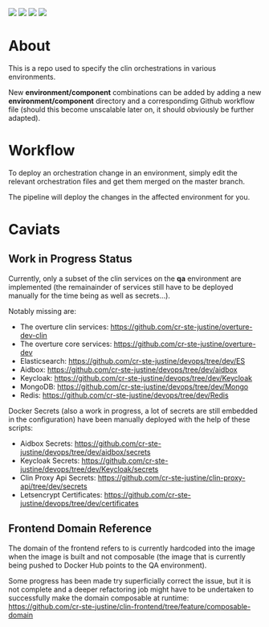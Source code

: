 ![](https://github.com/cr-ste-justine/clin-environments/workflows/Deploy%20POC%20on%20QA/badge.svg)
![](https://github.com/cr-ste-justine/clin-environments/workflows/Deploy%20Clin%20Proxy%20Api%20on%20QA/badge.svg)
![](https://github.com/cr-ste-justine/clin-environments/workflows/Deploy%20Clin%20External%20Proxy%20on%20QA/badge.svg)
![](https://github.com/cr-ste-justine/clin-environments/workflows/Deploy%20Clin%20Frontend%20on%20QA/badge.svg)

# About

This is a repo used to specify the clin orchestrations in various environments.

New **environment/component** combinations can be added by adding a new **environment/component** directory and a correspondimg Github workflow file (should this become unscalable later on, it should obviously be further adapted).

# Workflow

To deploy an orchestration change in an environment, simply edit the relevant orchestration files and get them merged on the master branch.

The pipeline will deploy the changes in the affected environment for you.

# Caviats

## Work in Progress Status

Currently, only a subset of the clin services on the **qa** environment are implemented (the remainainder of services still have to be deployed manually for the time being as well as secrets...).

Notably missing are:
- The overture clin services: https://github.com/cr-ste-justine/overture-dev-clin
- The overture core services: https://github.com/cr-ste-justine/overture-dev
- Elasticsearch: https://github.com/cr-ste-justine/devops/tree/dev/ES
- Aidbox: https://github.com/cr-ste-justine/devops/tree/dev/aidbox
- Keycloak: https://github.com/cr-ste-justine/devops/tree/dev/Keycloak
- MongoDB: https://github.com/cr-ste-justine/devops/tree/dev/Mongo
- Redis: https://github.com/cr-ste-justine/devops/tree/dev/Redis

Docker Secrets (also a work in progress, a lot of secrets are still embedded in the configuration) have been manually deployed with the help of these scripts:
- Aidbox Secrets: https://github.com/cr-ste-justine/devops/tree/dev/aidbox/secrets
- Keycloak Secrets: https://github.com/cr-ste-justine/devops/tree/dev/Keycloak/secrets
- Clin Proxy Api Secrets: https://github.com/cr-ste-justine/clin-proxy-api/tree/dev/secrets
- Letsencrypt Certificates: https://github.com/cr-ste-justine/devops/tree/dev/certificates

## Frontend Domain Reference

The domain of the frontend refers to is currently hardcoded into the image when the image is built and not composable (the image that is currently being pushed to Docker Hub points to the QA environment).

Some progress has been made try superficially correct the issue, but it is not complete and a deeper refactoring job might have to be undertaken to successfully make the domain composable at runtime: https://github.com/cr-ste-justine/clin-frontend/tree/feature/composable-domain
